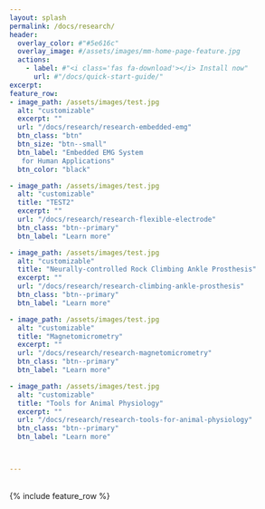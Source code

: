 ```yaml
---
layout: splash
permalink: /docs/research/
header:
  overlay_color: #"#5e616c"
  overlay_image: #/assets/images/mm-home-page-feature.jpg
  actions:
    - label: #"<i class='fas fa-download'></i> Install now"
      url: #"/docs/quick-start-guide/"
excerpt:
feature_row:
- image_path: /assets/images/test.jpg
  alt: "customizable"
  excerpt: ""
  url: "/docs/research/research-embedded-emg" 
  btn_class: "btn"
  btn_size: "btn--small"
  btn_label: "Embedded EMG System
   for Human Applications"
  btn_color: "black"

- image_path: /assets/images/test.jpg
  alt: "customizable"
  title: "TEST2"
  excerpt: ""
  url: "/docs/research/research-flexible-electrode" 
  btn_class: "btn--primary"
  btn_label: "Learn more"

- image_path: /assets/images/test.jpg
  alt: "customizable"
  title: "Neurally-controlled Rock Climbing Ankle Prosthesis"
  excerpt: ""
  url: "/docs/research/research-climbing-ankle-prosthesis" 
  btn_class: "btn--primary"
  btn_label: "Learn more"

- image_path: /assets/images/test.jpg
  alt: "customizable"
  title: "Magnetomicrometry"
  excerpt: ""
  url: "/docs/research/research-magnetomicrometry" 
  btn_class: "btn--primary"
  btn_label: "Learn more"

- image_path: /assets/images/test.jpg
  alt: "customizable"
  title: "Tools for Animal Physiology"
  excerpt: ""
  url: "/docs/research/research-tools-for-animal-physiology" 
  btn_class: "btn--primary"
  btn_label: "Learn more"



---
```


<!-- https://github.com/mmistakes/minimal-mistakes/blob/master/docs/_pages/home.md -->
<br />
{% include feature_row %}
